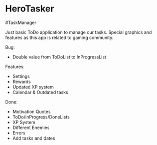 # HeroTasker

#TaskManager

Just basic ToDo application to manage our tasks. Special graphics and features as this app is related to gaming community.

Bug:
- Double value from ToDoList to InProgressList

Features:
- Settings 
- Rewards
- Updated XP system
- Calendar & Outdated tasks

Done: 
- Motivation Quotes
- ToDo/InProgress/DoneLists
- XP System
- Different Enemies
- Errors
- Add tasks and dates